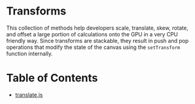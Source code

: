 # Transforms

This collection of methods help developers scale, translate, skew, rotate, and offset a large portion of calculations onto the GPU in a very CPU friendly way. Since transforms are stackable, they result in push and pop operations that modify the state of the canvas using the `setTransform` function internally.

# Table of Contents

- [translate.js](https://github.com/e2d/e2d/blob/master/docs/transforms/translate.md)